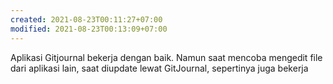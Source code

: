 ```yaml
---
created: 2021-08-23T00:11:27+07:00
modified: 2021-08-23T00:13:09+07:00
---
```


Aplikasi Gitjournal bekerja dengan baik. Namun saat mencoba mengedit file dari aplikasi lain, saat diupdate lewat GitJournal, sepertinya juga bekerja
